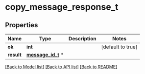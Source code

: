 # copy_message_response_t

## Properties
Name | Type | Description | Notes
------------ | ------------- | ------------- | -------------
**ok** | **int** |  | [default to true]
**result** | [**message_id_t**](message_id.md) \* |  | 

[[Back to Model list]](../README.md#documentation-for-models) [[Back to API list]](../README.md#documentation-for-api-endpoints) [[Back to README]](../README.md)


